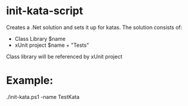 # init-kata-script
Creates a .Net solution and sets it up for katas.
The solution consists of: 
- Class Library $name
- xUnit project $name + "Tests"

Class library will be referenced by xUnit project

# Example:

./init-kata.ps1 -name TestKata
